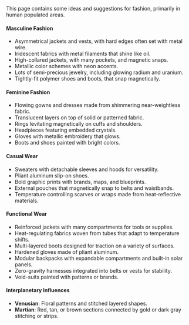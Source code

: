 This page contains some ideas and suggestions for fashion, primarily in human populated areas. 
#### Masculine Fashion
- Asymmetrical jackets and vests, with hard edges often set with metal wire.
- Iridescent fabrics with metal filaments that shine like oil.
- High-collared jackets, with many pockets, and magnetic snaps.
- Metallic color schemes with neon accents.
- Lots of semi-precious jewelry, including glowing radium and uranium.
- Tightly-fit polymer shoes and boots, that snap magnetically. 
#### Feminine Fashion
- Flowing gowns and dresses made from shimmering near-weightless fabric.
- Translucent layers on top of solid or patterned fabric.
- Rings levitating magnetically on cuffs and shoulders.
- Headpieces featuring embedded crystals.
- Gloves with metallic embroidery that glows.
- Boots and shoes painted with bright colors.
#### Casual Wear
- Sweaters with detachable sleeves and hoods for versatility.
- Pliant aluminum slip-on shoes.
- Bold graphic prints with brands, maps, and blueprints.
- External pouches that magnetically snap to belts and waistbands.
- Temperature controlling scarves or wraps made from heat-reflective materials.
#### Functional Wear
- Reinforced jackets with many compartments for tools or supplies.
- Heat-regulating fabrics woven from tubes that adapt to temperature shifts.
- Multi-layered boots designed for traction on a variety of surfaces.
- Hardened gloves made of pliant aluminum.
- Modular backpacks with expandable compartments and built-in solar panels.
- Zero-gravity harnesses integrated into belts or vests for stability.
- Void-suits painted with patterns or brands.
#### Interplanetary Influences
- **Venusian**: Floral patterns and stitched layered shapes.
- **Martian**: Red, tan, or brown sections connected by gold or dark gray stitching or strips.